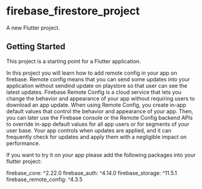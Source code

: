 # firebase_firestore_project

A new Flutter project.

## Getting Started

This project is a starting point for a Flutter application.

In this project you will learn how to add remote config in your app on firebase.
Remote config means that you can send some updates into your application without sendind update on playstore so that user can see the latest updates. Firebase Remote Config is a cloud service that lets you change the behavior and appearance of your app without requiring users to download an app update. When using Remote Config, you create in-app default values that control the behavior and appearance of your app. Then, you can later use the Firebase console or the Remote Config backend APIs to override in-app default values for all app users or for segments of your user base. Your app controls when updates are applied, and it can frequently check for updates and apply them with a negligible impact on performance.

If you want to try it on your app please add the following packages into your flutter project:

  firebase_core: ^2.22.0
  firebase_auth: ^4.14.0
  firebase_storage: ^11.5.1
  firebase_remote_config: ^4.3.5
